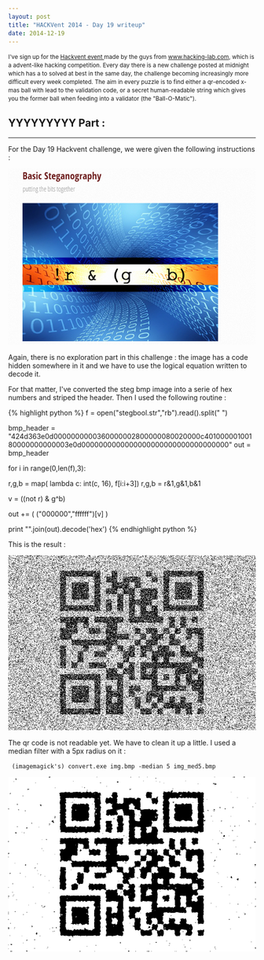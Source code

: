 ```yaml
---
layout: post
title: "HACKVent 2014 - Day 19 writeup"
date: 2014-12-19
---
```


<small>
I've sign up for the <a href = "hackvent.hacking-lab.com"> Hackvent event </a> made by the guys from <a href = "www.hacking-lab.com"> www.hacking-lab.com</a>, which is a advent-like hacking competition. Every day there is a new challenge posted at midnight which has a to solved at best in the same day, the challenge becoming increasingly more difficult every week completed. The aim in every puzzle is to find either a qr-encoded x-mas ball with lead to the validation code, or a secret human-readable string which gives you the former ball when feeding into a validator (the "Ball-O-Matic"). 
</small>

<!--more-->

## YYYYYYYYY Part :

- - - - - - -


For the Day 19 Hackvent challenge, we were given the following instructions :

![Riddle from hackvent.hacking-lab.com for Day 19](/assets/hackvent/19/riddle.png)

Again, there is no exploration part in this challenge : the image has a code hidden somewhere in it and we have to use the logical equation written to decode it.

For that matter, I've converted the steg bmp image into a serie of hex numbers and striped the header. Then I used the following routine :

{% highlight python %}
f = open("stegbool.str","rb").read().split(" ")

bmp_header = "424d363e0d0000000000360000002800000080020000c40100000100180000000000003e0d0000000000000000000000000000000000"
out = bmp_header

for i in range(0,len(f),3):

  r,g,b = map( lambda c: int(c, 16), f[i:i+3])
  r,g,b = r&1,g&1,b&1

  v = ((not r) & g^b)

  out += ( ("000000","ffffff")[v] )
  

print "".join(out).decode('hex')
{% endhighlight python %}

This is the result :

![ugly ugly ugly code](/assets/hackvent/19/img.png)

The qr code is not readable yet. We have to clean it up a little. I used a median filter with a 5px radius on it : 

<pre><code> (imagemagick's) convert.exe img.bmp -median 5 img_med5.bmp</code></pre>

![That's way better](/assets/hackvent/19/rgbstegbool_median5.png)